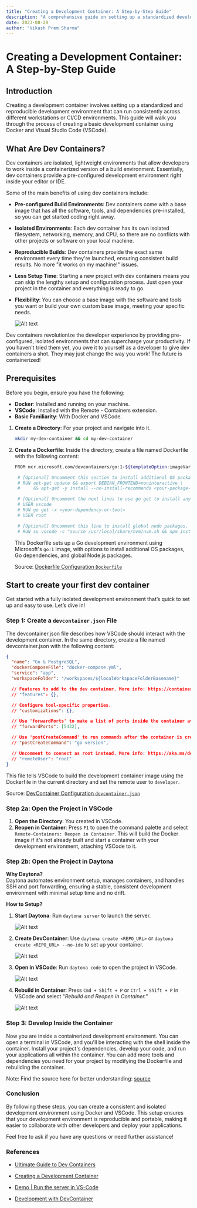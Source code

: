 ```yaml
---
title: "Creating a Development Container: A Step-by-Step Guide"
description: "A comprehensive guide on setting up a standardized development environment inside a container using Docker and VSCode, including basic concepts, benefits, and common pitfalls."
date: 2023-08-20
author: "Vikash Prem Sharma"
---
```


# Creating a Development Container: A Step-by-Step Guide

## Introduction

Creating a development container involves setting up a standardized and reproducible development environment that can run consistently across different workstations or CI/CD environments. This guide will walk you through the process of creating a basic development container using Docker and Visual Studio Code (VSCode).

## What Are Dev Containers?

Dev containers are isolated, lightweight environments that allow developers to work inside a containerized version of a build environment. Essentially, dev containers provide a pre-configured development environment right inside your editor or IDE.

Some of the main benefits of using dev containers include:

- **Pre-configured Build Environments**: Dev containers come with a base image that has all the software, tools, and dependencies pre-installed, so you can get started coding right away.
- **Isolated Environments**: Each dev container has its own isolated filesystem, networking, memory, and CPU, so there are no conflicts with other projects or software on your local machine.
- **Reproducible Builds**: Dev containers provide the exact same environment every time they're launched, ensuring consistent build results. No more "it works on my machine!" issues.
- **Less Setup Time**: Starting a new project with dev containers means you can skip the lengthy setup and configuration process. Just open your project in the container and everything is ready to go.
- **Flexibility**: You can choose a base image with the software and tools you want or build your own custom base image, meeting your specific needs.

  ![Alt text](./assets/20230820_devcontainer.png)

Dev containers revolutionize the developer experience by providing pre-configured, isolated environments that can supercharge your productivity. If you haven't tried them yet, you owe it to yourself as a developer to give dev containers a shot. They may just change the way you work! The future is containerized!

## Prerequisites

Before you begin, ensure you have the following:

- **Docker**: Installed and running on your machine.
- **VSCode**: Installed with the Remote - Containers extension.
- **Basic Familiarity**: With Docker and VSCode.

1. **Create a Directory**: For your project and navigate into it.

   ```sh
   mkdir my-dev-container && cd my-dev-container
   ```

2. **Create a Dockerfile**: Inside the directory, create a file named Dockerfile with the following content:

   ```sh
   FROM mcr.microsoft.com/devcontainers/go:1-${templateOption:imageVariant}

    # [Optional] Uncomment this section to install additional OS packages.
    # RUN apt-get update && export DEBIAN_FRONTEND=noninteractive \
    #     && apt-get -y install --no-install-recommends <your-package-list-here>

    # [Optional] Uncomment the next lines to use go get to install anything else you need
    # USER vscode
    # RUN go get -x <your-dependency-or-tool>
    # USER root

    # [Optional] Uncomment this line to install global node packages.
    # RUN su vscode -c "source /usr/local/share/nvm/nvm.sh && npm install -g <your-package-here>" 2>&1
   ```

   This Dockerfile sets up a Go development environment using Microsoft's `go:1` image, with options to install additional OS packages, Go dependencies, and global Node.js packages.

   Source: [Dockerfile Configuration `Dockerfile`](https://github.com/devcontainers/templates/blob/main/src/go-postgres/.devcontainer/Dockerfile)

## Start to create your first dev container

Get started with a fully isolated development environment that’s quick to set up and easy to use. Let’s dive in!

### Step 1: **Create a `devcontainer.json` File**

The devcontainer.json file describes how VSCode should interact with the development container. In the same directory, create a file named devcontainer.json with the following content:

```json
{
  "name": "Go & PostgreSQL",
  "dockerComposeFile": "docker-compose.yml",
  "service": "app",
  "workspaceFolder": "/workspaces/${localWorkspaceFolderBasename}"

  // Features to add to the dev container. More info: https://containers.dev/features.
  // "features": {},

  // Configure tool-specific properties.
  // "customizations": {},

  // Use 'forwardPorts' to make a list of ports inside the container available locally.
  // "forwardPorts": [5432],

  // Use 'postCreateCommand' to run commands after the container is created.
  // "postCreateCommand": "go version",

  // Uncomment to connect as root instead. More info: https://aka.ms/dev-containers-non-root.
  // "remoteUser": "root"
}
```

This file tells VSCode to build the development container image using the Dockerfile in the current directory and set the remote user to `developer`.

Source: [DevContainer Configuration `devcontainer.json`](https://github.com/devcontainers/templates/blob/main/src/go-postgres/.devcontainer/devcontainer.json)

### Step 2a: Open the Project in VSCode

1. **Open the Directory**: You created in VSCode.
2. **Reopen in Container**: Press `F1` to open the command palette and select `Remote-Containers: Reopen in Container`. This will build the Docker image if it's not already built and start a container with your development environment, attaching VSCode to it.

### Step 2b: Open the Project in Daytona

**Why Daytona?**  
Daytona automates environment setup, manages containers, and handles SSH and port forwarding, ensuring a stable, consistent development environment with minimal setup time and no drift.

**How to Setup?**

1. **Start Daytona**: Run `daytona server` to launch the server.

   ![Alt text](./assets/20230820_dev_server.png)

2. **Create DevContainer**: Use `daytona create <REPO_URL>` or `daytona create <REPO_URL> --no-ide` to set up your container.

   ![Alt text](./assets/20230820_dev_create.png)

3. **Open in VSCode**: Run `daytona code` to open the project in VSCode.

   ![Alt text](./assets/20230820_dev_vscode.png)

4. **Rebuild in Container**: Press `Cmd + Shift + P` or `Ctrl + Shift + P` in VSCode and select "_Rebuild and Reopen in Container._"

   ![Alt text](./assets/20230820_dev_rebuild_container.png)

### Step 3: Develop Inside the Container

Now you are inside a containerized development environment. You can open a terminal in VSCode, and you'll be interacting with the shell inside the container. Install your project's dependencies, develop your code, and run your applications all within the container. You can add more tools and dependencies you need for your project by modifying the Dockerfile and rebuilding the container.

Note: Find the source here for better understanding: [source](https://www.daytona.io/docs/usage/workspaces/)

### Conclusion

By following these steps, you can create a consistent and isolated development environment using Docker and VSCode. This setup ensures that your development environment is reproducible and portable, making it easier to collaborate with other developers and deploy your applications.

Feel free to ask if you have any questions or need further assistance!

### References

- [Ultimate Guide to Dev Containers](https://www.daytona.io/dotfiles/ultimate-guide-to-dev-containers)
- [Creating a Development Container](https://www.daytona.io/dotfiles/creating-a-development-container)
- [Demo | Run the server in VS-Code](https://www.youtube.com/watch?v=uL-TaEhvVwk)

- [Development with DevContainer](https://medium.com/cwan-engineering/reproducible-local-development-with-dev-containers-0ed5fa850b36)
